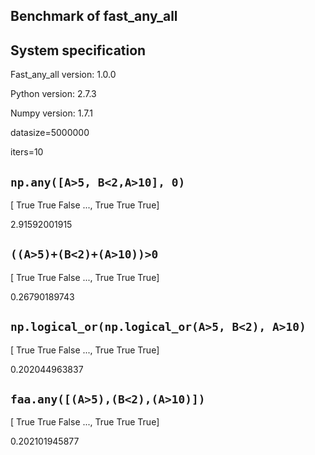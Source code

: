 Benchmark of fast_any_all
---


System specification
---


Fast_any_all version: 1.0.0

Python version: 2.7.3

Numpy version: 1.7.1

datasize=5000000

iters=10


`np.any([A>5, B<2,A>10], 0)`
---

[ True  True False ...,  True  True  True]

2.91592001915



`((A>5)+(B<2)+(A>10))>0`
---

[ True  True False ...,  True  True  True]

0.26790189743



`np.logical_or(np.logical_or(A>5, B<2), A>10)`
---

[ True  True False ...,  True  True  True]

0.202044963837



`faa.any([(A>5),(B<2),(A>10)])`
---

[ True  True False ...,  True  True  True]

0.202101945877


